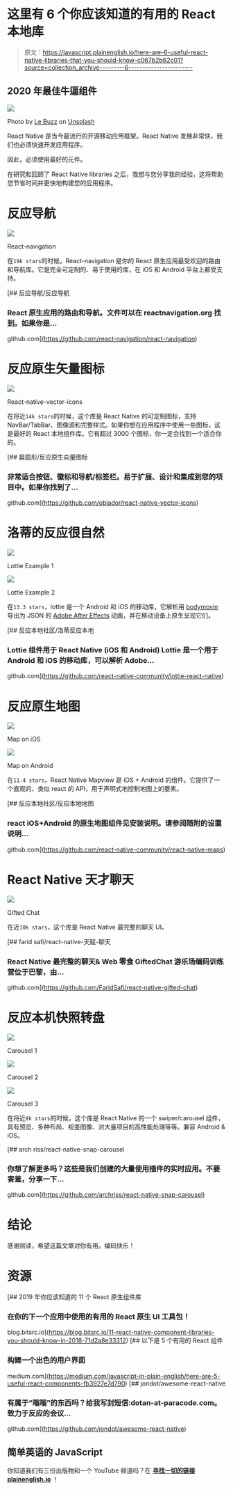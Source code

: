 # 这里有 6 个你应该知道的有用的 React 本地库

> 原文：<https://javascript.plainenglish.io/here-are-6-useful-react-native-libraries-that-you-should-know-c067b2b62c01?source=collection_archive---------6----------------------->

## 2020 年最佳牛逼组件

![](img/b028959f933a109f1c468f618877f177.png)

Photo by [Le Buzz](https://unsplash.com/@le_buzz?utm_source=unsplash&utm_medium=referral&utm_content=creditCopyText) on [Unsplash](https://unsplash.com/collections/8381720/media-news?utm_source=unsplash&utm_medium=referral&utm_content=creditCopyText)

React Native 是当今最流行的开源移动应用框架。React Native 发展非常快，我们也必须快速开发应用程序。

因此，必须使用最好的元件。

在研究和回顾了 React Native libraries 之后，我想与您分享我的经验，这将帮助您节省时间并更快地构建您的应用程序。

# 反应导航

![](img/13e852c3022ef7b2758ebc736027e3ca.png)

React-navigation

在`19k stars`的时候，React-navigation 是你的 React 原生应用最受欢迎的路由和导航库。它是完全可定制的、易于使用的库，在 iOS 和 Android 平台上都受支持。

[](https://github.com/react-navigation/react-navigation) [## 反应导航/反应导航

### React 原生应用的路由和导航。文件可以在 reactnavigation.org 找到。如果你是…

github.com](https://github.com/react-navigation/react-navigation) 

# 反应原生矢量图标

![](img/7587a0bc92d598e3ddbe88e5c1fcc85d.png)

React-native-vector-icons

在将近`14k stars`的时候，这个库是 React Native 的可定制图标，支持 NavBar/TabBar、图像源和完整样式。如果你想在应用程序中使用一些图标，这是最好的 React 本地组件库。它有超过 3000 个图标，你一定会找到一个适合你的。

[](https://github.com/oblador/react-native-vector-icons) [## 扁圆形/反应原生向量图标

### 非常适合按钮、徽标和导航/标签栏。易于扩展、设计和集成到您的项目中。如果你找到了…

github.com](https://github.com/oblador/react-native-vector-icons) 

# 洛蒂的反应很自然

![](img/54ddb9b0899c7ce1f1ccc59965897490.png)

Lottie Example 1

![](img/2193d167b81eec2a8523b55079c2a90a.png)

Lottie Example 2

在`13.3 stars`，lottie 是一个 Android 和 iOS 的移动库，它解析用 [bodymovin](https://github.com/bodymovin/bodymovin) 导出为 JSON 的 [Adobe After Effects](http://www.adobe.com/products/aftereffects.html) 动画，并在移动设备上原生呈现它们。

[](https://github.com/react-native-community/lottie-react-native) [## 反应本地社区/洛蒂反应本地

### Lottie 组件用于 React Native (iOS 和 Android) Lottie 是一个用于 Android 和 iOS 的移动库，可以解析 Adobe…

github.com](https://github.com/react-native-community/lottie-react-native) 

# 反应原生地图

![](img/59ad50a69d1b37a3c3f0db4c8908ea5b.png)

Map on iOS

![](img/2cdf10785719288749b10fc54b516a1c.png)

Map on Android

在`11.4 stars`，React Native Mapview 是 iOS + Android 的组件。它提供了一个直观的、类似 react 的 API，用于声明式地控制地图上的要素。

[](https://github.com/react-native-community/react-native-maps) [## 反应本地社区/反应本地地图

### react iOS+Android 的原生地图组件见安装说明。请参阅随附的设置说明…

github.com](https://github.com/react-native-community/react-native-maps) 

# React Native 天才聊天

![](img/6109e09ca486457eef60b29518cf0e4b.png)

Gifted Chat

在近`10k stars`，这个库是 React Native 最完整的聊天 UI。

[](https://github.com/FaridSafi/react-native-gifted-chat) [## farid safi/react-native-天赋-聊天

### React Native 最完整的聊天& Web 零食 GiftedChat 游乐场编码训练营位于巴黎，由…

github.com](https://github.com/FaridSafi/react-native-gifted-chat) 

# 反应本机快照转盘

![](img/9ae5d78aa3c3727bb1cbdd8995f4c506.png)

Carousel 1

![](img/bfdb3da87f7ec6eb96f02b3f3acd1704.png)

Carousel 2

![](img/c05a150b4f6ab1ed5bbaf0fa34736402.png)

Carousel 3

在将近`8k stars`的时候，这个库是 React Native 的一个 swiper/carousel 组件，具有预览、多种布局、视差图像、对大量项目的高性能处理等等。兼容 Android & iOS。

[](https://github.com/archriss/react-native-snap-carousel) [## arch riss/react-native-snap-carousel

### 你想了解更多吗？这些是我们创建的大量使用插件的实时应用。不要害羞，分享一下…

github.com](https://github.com/archriss/react-native-snap-carousel) 

# 结论

感谢阅读，希望这篇文章对你有用。编码快乐！

# 资源

[](https://blog.bitsrc.io/11-react-native-component-libraries-you-should-know-in-2018-71d2a8e33312) [## 2019 年你应该知道的 11 个 React 原生组件库

### 在你的下一个应用中使用的有用的 React 原生 UI 工具包！

blog.bitsrc.io](https://blog.bitsrc.io/11-react-native-component-libraries-you-should-know-in-2018-71d2a8e33312) [](https://medium.com/javascript-in-plain-english/here-are-5-useful-react-components-fb3927e7d790) [## 以下是 5 个有用的 React 组件

### 构建一个出色的用户界面

medium.com](https://medium.com/javascript-in-plain-english/here-are-5-useful-react-components-fb3927e7d790) [](https://github.com/jondot/awesome-react-native) [## jondot/awesome-react-native

### 有属于“嗡嗡”的东西吗？给我写封短信:dotan-at-paracode.com。致力于反应的会议…

github.com](https://github.com/jondot/awesome-react-native) 

## 简单英语的 JavaScript

你知道我们有三份出版物和一个 YouTube 频道吗？在 [**寻找一切的链接 plainenglish.io**](https://plainenglish.io/) ！